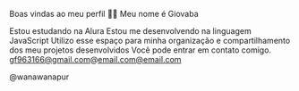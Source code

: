 Boas vindas ao meu perfil 💙💙
Meu nome é Giovaba

Estou estudando na Alura
Estou me desenvolvendo na linguagem JavaScript
Utilizo esse espaço para minha organização e compartilhamento dos meu projetos desenvolvidos
Você pode entrar em contato comigo.
gf963166@gmail.com@email.com@email.com

@wanawanapur

